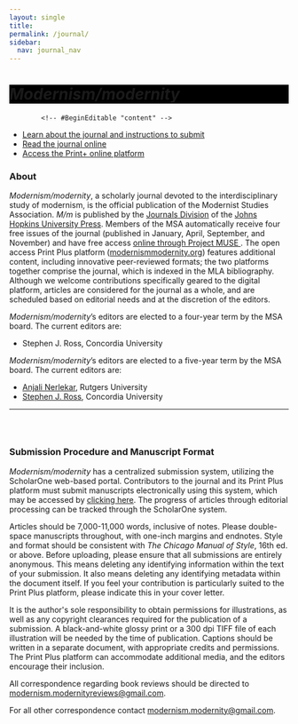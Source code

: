 ```yaml
---
layout: single
title:
permalink: /journal/
sidebar:
  nav: journal_nav
---
```


<div id="main-banner">
	<div class="page__hero--overlay"
  style="background-color: #000; background-image: linear-gradient(rgba(0, 0, 0, 0.5), rgba(0, 0, 0, 0.5)), url(assets/mod-mod.jpg);">
    <div class="wrapper">
	  <h1 id="page-title" class="page__title" itemprop="headline">       
          <i>Modernism/modernity</i>   
      </h1> 
    </div>
</div>
</div>

<!--
<div id="main-banner">
	<img src="/assets/mod-mod1.jpg" width="150"/>
	<img src="/assets/mod-mod2.jpg" width="150"/>
	<img src="/assets/mod-mod3.jpg" width="150"/>
</div>


<h1><i>Modernism/modernity</i>:</h1> 
-->

  			<!-- #BeginEditable "content" -->
<ul>
	<li>
	<a href="https://www.press.jhu.edu/journals/modernismmodernity">Learn about the journal and instructions to submit</a>
	</li>
	<li>
	<a href="https://muse.jhu.edu/journal/131">Read the journal online</a>
	</li>
	<li>
	<a href="https://www.press.jhu.edu/journals/modernismmodernity">Access the Print+ online platform</a>
	</li>
</ul>
<h3><strong>About</strong></h3>

<p><em>Modernism/modernity</em>, a scholarly journal devoted to the interdisciplinary study of modernism, is the official publication of the Modernist Studies Association. <em>M/m</em> is published by the&nbsp;<a href="http://www.press.jhu.edu/journals/">Journals Division</a>&nbsp;of the&nbsp;<a href="http://www.press.jhu.edu/">Johns Hopkins University Press</a>. Members of the MSA automatically receive four free issues of&nbsp;the journal (published in January, April, September, and November) and have free access <a href="http://muse.jhu.edu/journals/modernism-modernity">online through Project MUSE&nbsp;</a>. The open access Print Plus platform (<a href="https://modernismmodernity.org/">modernismmodernity.org</a>) features additional content, including innovative peer-reviewed formats; the two platforms together comprise the journal, which is indexed in the MLA bibliography. Although we welcome contributions specifically geared to the digital platform, articles are considered for the journal as a whole, and are scheduled based on editorial needs and at the discretion of the editors.</p>

<p><em>Modernism/modernity</em>’s editors are elected to a four-year term by the MSA board. The current editors are:</p>
<ul>
	<li>
	Stephen J. Ross, Concordia University
	</li>
</ul>
<p><em>Modernism/modernity</em>’s editors are elected to a five-year term by the MSA board. The current editors are:</p>
<ul>
	<li>
	<a href="mailto:nerlekar@amesall.rutgers.edu">Anjali Nerlekar</a>, Rutgers University<br/></li>
    <li><a href="mailto:fernald@fordham.edu">Stephen J. Ross</a>, Concordia University</li>
</ul>
<hr />
      
 <h3>&nbsp;</h3>
 <h3><strong>Submission Procedure and Manuscript Format</strong><strong> </strong></h3>

<p><em>Modernism/modernity</em> has a centralized submission system, utilizing the ScholarOne web-based portal. Contributors to the journal and its Print Plus platform must submit manuscripts electronically using this system, which may be accessed by <a href="https://mc.manuscriptcentral.com/modernism">clicking here</a>. The progress of articles through editorial processing can be tracked through the ScholarOne system.</p>

<p>Articles should be 7,000-11,000 words, inclusive of notes. Please double-space manuscripts throughout, with one-inch margins and endnotes. Style and format should be consistent with <i>The Chicago Manual of Style</i>, 16th ed. or above. Before uploading, please ensure that all submissions are entirely anonymous. This means deleting any identifying information within the text of your submission. It also means deleting any identifying metadata within the document itself. If you feel your contribution is particularly suited to the Print Plus platform, please indicate this in your cover letter.</p>

<p>It is the author's sole responsibility to obtain permissions for illustrations, as well as any copyright clearances required for the publication of a submission. A black-and-white glossy print or a 300 dpi TIFF file of each illustration will be needed by the time of publication. Captions should be written in a separate document, with appropriate credits and permissions. The Print Plus platform can accommodate additional media, and the editors encourage their inclusion.</p>

<p>All correspondence regarding book reviews should be directed to <a href="modernism.modernityreviews@gmail.com
">modernism.modernityreviews@gmail.com</a>.</p>

For all other correspondence contact <a href="modernism.modernity@gmail.com">modernism.modernity@gmail.com</a>.
       
<!-- #EndEditable -->		